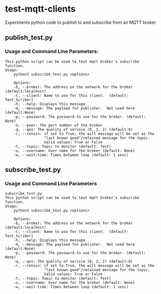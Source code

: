 # test-mqtt-clients
Experiments python code to publish to and subscribe from an MQTT broker

## publish_test.py
### Usage and Command Line Parameters:

    This python script can be used to test mqtt broker's subscribe function.
    Usage:
        python3 subscribe_test.py <options>

        Options:
        -b, --broker: The address on the network for the broker (default:localhost)
        -c, --client: Name to use for this client.  (default: Test_Scriber)
        -h, --help: Displays this message.
        -m, --message: The payload for publisher.  Not used here (default:None)
        -p, --password: The password to use for the broker. (default: None)
        -o, --poer: The port number of the broker
        -q, --qos: The quality of service (0, 1, 2) (default:0)
        -r, --retain: if set to True, the will message will be set as the 
                      "last known good"/retained message for the topic.
                      Valid values: True or False
        -t, --topic: Topic to monitor (default: Test)
        -u, --username: User name for the broker (default: None)
        -w, --wait-time: Times between loop (default: 1 sesc)


## subscribe_test.py
### Usage and Command Line Parameters

    subscribe_test.py
    This python script can be used to test mqtt broker's subscribe function.
    Usage:
        python3 subscribe_test.py <options>

        Options:
        -b, --broker: The address on the network for the broker (default:localhost)
        -c, --client: Name to use for this client.  (default: Test_Scriber)
        -h, --help: Displays this message.
        -m, --message: The payload for publisher.  Not used here (default:None)
        -p, --password: The password to use for the broker. (default: None)
        -q, --qos: The quality of service (0, 1, 2) (default:0)
        -r, --retain: if set to True, the will message will be set as the 
                      "last known good"/retained message for the topic.
                      Valid values: True or False
        -t, --topic: Topic to monitor (default: Test)
        -u, --username: User name for the broker (default: None)
        -w, --wait-time: Times between loop (default: 1 sesc)
